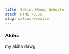 ```yaml
---
title: Saliou Mboup Website
stack: HTML /SCSS
slug: saliou-website
---
```


### Akiha 
my akiha dawg